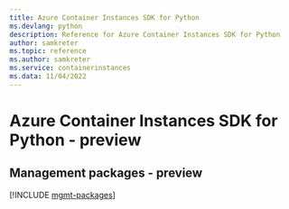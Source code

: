```yaml
---
title: Azure Container Instances SDK for Python
ms.devlang: python
description: Reference for Azure Container Instances SDK for Python
author: samkreter
ms.topic: reference
ms.author: samkreter
ms.service: containerinstances
ms.data: 11/04/2022
---
```

# Azure Container Instances SDK for Python - preview

## Management packages - preview
[!INCLUDE [mgmt-packages](container-instances-mgmt-index.md)]